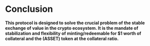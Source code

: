 # Conclusion

**This protocol is designed to solve the crucial problem of the stable exchange of value in the crypto ecosystem. It is the mandate of stabilization and flexibility of minting/redeemable for $1 worth of collateral and the \(ASSET\) token at the collateral ratio.​**

